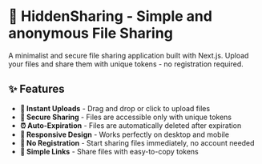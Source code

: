# 📁 HiddenSharing - Simple and anonymous File Sharing

A minimalist and secure file sharing application built with Next.js. Upload your files and share them with unique tokens - no registration required.

## ✨ Features

- **🚀 Instant Uploads** - Drag and drop or click to upload files
- **🔐 Secure Sharing** - Files are accessible only with unique tokens
- **⏰ Auto-Expiration** - Files are automatically deleted after expiration
- **📱 Responsive Design** - Works perfectly on desktop and mobile
- **🎯 No Registration** - Start sharing files immediately, no account needed
- **🔗 Simple Links** - Share files with easy-to-copy tokens
